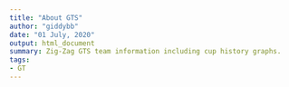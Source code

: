 ```yaml
---
title: "About GTS"
author: "giddybb"
date: "01 July, 2020"
output: html_document
summary: Zig-Zag GTS team information including cup history graphs.
tags:
- GT
---
```


















